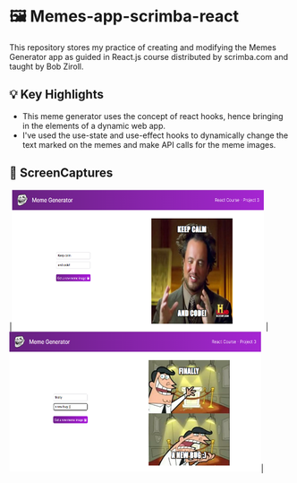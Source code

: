 # 🖼️ Memes-app-scrimba-react
This repository stores my practice of creating and modifying the Memes Generator app as guided in React.js course distributed by scrimba.com and taught by Bob Ziroll.

## :bulb: Key Highlights
* This meme generator uses the concept of react hooks, hence bringing in the elements of a dynamic web app.
* I've used the use-state and use-effect hooks to dynamically change the text marked on the memes and make API calls for the meme images.

## 📸 ScreenCaptures
|<img src="./images/react project 31.PNG" width=450px height=250px /> | <img src="./images/react project 32.PNG" width=450px height=250px />|

